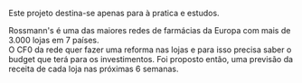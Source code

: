 

Este projeto destina-se apenas para à pratica e estudos.  

Rossmann's é uma das maiores redes de farmácias da Europa com mais de 3.000 lojas em 7 países.  
O CF0 da rede quer fazer uma reforma nas lojas e para isso precisa saber o budget que terá para os investimentos. Foi proposto então, uma previsão da receita de cada loja nas próximas 6 semanas.  
